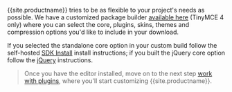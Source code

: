 {{site.productname}} tries to be as flexible to your project's needs as possible. We have a customized package builder [available here]({{site.gettiny}}/custom-builds/) (TinyMCE 4 only) where you can select the core, plugins, skins, themes and compression options you'd like to include in your download.

If you selected the standalone core option in your custom build follow the self-hosted [SDK Install](#sdkinstall) install instructions; if you built the jQuery core option follow the [jQuery](#jqueryinstall) instructions.

> Once you have the editor installed, move on to the next step [work with plugins](../work-with-plugins/), where you'll start customizing {{site.productname}}.
